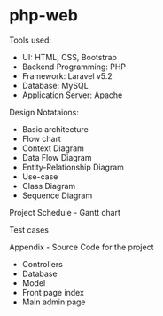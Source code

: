 # php-web
Tools used:
  - UI: HTML, CSS, Bootstrap
  - Backend Programming: PHP 
  - Framework: Laravel v5.2
  - Database: MySQL
  - Application Server: Apache

Design Notataions:
  - Basic architecture
  - Flow chart
  - Context Diagram
  - Data Flow Diagram
  - Entity-Relationship Diagram
  - Use-case
  - Class Diagram
  - Sequence Diagram

Project Schedule - Gantt chart

Test cases

Appendix - Source Code for the project
  - Controllers
  - Database
  - Model
  - Front page index
  - Main admin page
